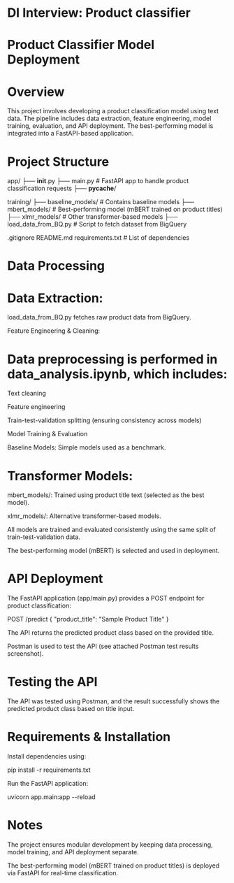 # DI Interview: Product classifier 

# Product Classifier Model Deployment

# Overview

This project involves developing a product classification model using text data. The pipeline includes data extraction, feature engineering, model training, evaluation, and API deployment. The best-performing model is integrated into a FastAPI-based application.

# Project Structure

app/
  ├── __init__.py
  ├── main.py  # FastAPI app to handle product classification requests
  ├── __pycache__/

training/
  ├── baseline_models/  # Contains baseline models
  ├── mbert_models/  # Best-performing model (mBERT trained on product titles)
  ├── xlmr_models/  # Other transformer-based models
  ├── load_data_from_BQ.py  # Script to fetch dataset from BigQuery

.gitignore
README.md
requirements.txt  # List of dependencies

# Data Processing

# Data Extraction:

load_data_from_BQ.py fetches raw product data from BigQuery.

Feature Engineering & Cleaning:

# Data preprocessing is performed in data_analysis.ipynb, which includes:

Text cleaning

Feature engineering

Train-test-validation splitting (ensuring consistency across models)

Model Training & Evaluation

Baseline Models: Simple models used as a benchmark.

# Transformer Models:

mbert_models/: Trained using product title text (selected as the best model).

xlmr_models/: Alternative transformer-based models.

All models are trained and evaluated consistently using the same split of train-test-validation data.

The best-performing model (mBERT) is selected and used in deployment.

# API Deployment

The FastAPI application (app/main.py) provides a POST endpoint for product classification:

POST /predict
{
    "product_title": "Sample Product Title"
}

The API returns the predicted product class based on the provided title.

Postman is used to test the API (see attached Postman test results screenshot).

# Testing the API

The API was tested using Postman, and the result successfully shows the predicted product class based on title input.

# Requirements & Installation

Install dependencies using:

pip install -r requirements.txt

Run the FastAPI application:

uvicorn app.main:app --reload

# Notes

The project ensures modular development by keeping data processing, model training, and API deployment separate.

The best-performing model (mBERT trained on product titles) is deployed via FastAPI for real-time classification.

